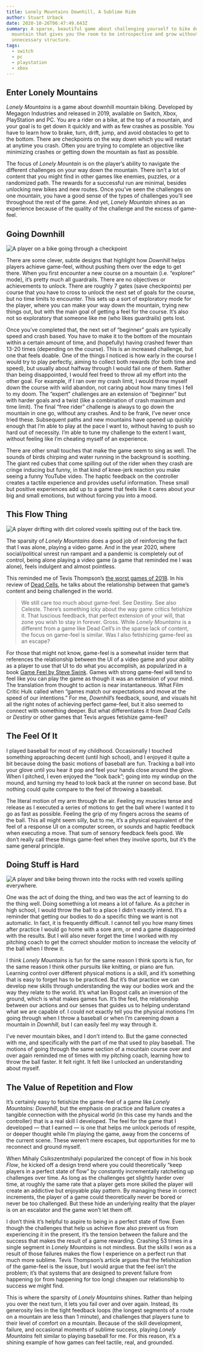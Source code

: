 ```yaml
---
title: Lonely Mountains Downhill, A Sublime Ride
author: Stuart Urback
date: 2020-10-26T06:47:49.643Z
summary: A sparse, beautiful game about challenging yourself to bike down a
  mountain that gives you the room to be introspective and grow without
  unnecessary structure.
tags:
  - switch
  - pc
  - playstation
  - xbox
---
```

## Enter Lonely Mountains

*Lonely Mountains* is a game about downhill mountain biking.  Developed by Megagon Industries and released in 2019, available on Switch, Xbox, PlayStation and PC.  You are a rider on a bike, at the top of a mountain, and your goal is to get down it quickly and with as few crashes as possible.  You have to learn how to brake, turn, drift, jump, and avoid obstacles to get to the bottom. There are checkpoints on the way down which you will restart at anytime you crash. Often you are trying to complete an objective like minimizing crashes or getting down the mountain as fast as possible.

The focus of *Lonely Mountain* is on the player’s ability to navigate the different challenges on your way down the mountain. There isn’t a lot of content that you might find in other games like enemies, puzzles, or a randomized path.  The rewards for a successful run are minimal, besides unlocking new bikes and new routes.  Once you’ve seen the challenges on one mountain, you have a good sense of the types of challenges you’ll see throughout the rest of the game.  And yet, *Lonely Mountain* shines as an experience because of the quality of the challenge and the excess of game-feel.

## Going Downhill

![A player on a bike going through a checkpoint](/static/img/checkpoint.jpg "Checkpoint")

There are some clever, subtle designs that highlight how *Downhill* helps players achieve game-feel, without pushing them over the edge to get there.  When you first encounter a new course on a mountain (i.e. “explorer” mode), it’s pretty much all guardrails.  There are no objectives or achievements to unlock.  There are roughly 7 gates (save checkpoints) per course that you have to cross to unlock the next set of goals for the course, but no time limits to encounter.  This sets up a sort of exploratory mode for the player, where you can make your way down the mountain, trying new things out, but with the main goal of getting a feel for the course.  It’s also not so exploratory that someone like me (who likes guardrails) gets lost. 

Once you’ve completed that, the next set of “beginner” goals are typically speed and crash based.  You have to make it to the bottom of the mountain within a certain amount of time, and (hopefully) having crashed fewer than 13-20 times (depending on the course).  This is an increased challenge, but one that feels doable.  One of the things I noticed is how early in the course I would try to play perfectly, aiming to collect both rewards (for both time and speed), but usually about halfway through I would fail one of them.  Rather than being disappointed, I would feel freed to throw all my effort into the other goal.  For example, if I ran over my crash limit, I would throw myself down the course with wild abandon, not caring about how many times I fell to my doom.  The “expert” challenges are an extension of “beginner” but with harder goals and a twist (like a combination of crash maximum and time limit).  The final “free rider” challenge is always to go down the mountain in one go, without any crashes.  And to be frank, I’ve never once tried these.  Subsequent paths and new mountains have opened up quickly enough that I’m able to play at the pace I want to, without having to push so hard out of necessity.  I’m able to tune my challenge to the extent I want, without feeling like I’m cheating myself of an experience.

There are other small touches that make the game seem to sing as well.  The sounds of birds chirping and water running in the background is soothing.  The giant red cubes that come spilling out of the rider when they crash are cringe inducing but funny, in that kind of knee-jerk reaction you make seeing a funny YouTube video.  The haptic feedback on the controller creates a tactile experience and provides useful information.  These small but positive experiences add up to a game that feels like it cares about your big and small emotions, but without forcing you into a mood.

## This Flow Thing

![A player drifting with dirt colored voxels spitting out of the back tire.](/static/img/drift.jpg "Drifting")

The sparsity of *Lonely Mountains* does a good job of reinforcing the fact that I was alone, playing a video game.  And in the year 2020, where social/political unrest run rampant and a pandemic is completely out of control, being alone playing a video game (a game that reminded me I was alone), feels indulgent and almost pointless.

This reminded me of Tevis Thompson’s [the worst games of 2018](https://tevisthompson.com/the-worst-games-of-2018/).  In his review of [Dead Cells](https://en.wikipedia.org/wiki/Dead_Cells), he talks about the relationship between that game’s content and being challenged in the world.  

> We still care too much about game-feel.  See Destiny.  See also Celeste.  There’s something icky about the way game critics fetishize it.  That luscious feedback, that perfect extension of your will, that zone you wish to stay in forever.  Gross.
> While *Lonely Mountains* is a different from a game like Dead Cell’s in the sparse lack of content, the focus on game-feel is similar.  Was I also fetishizing game-feel as an escape? 

For those that might not know, game-feel is a somewhat insider term that references the relationship between the UI of a video game and your ability as a player to use that UI to do what you accomplish, as popularized in a book [Game Feel by Steve Swink](https://www.amazon.com/Game-Feel-Designers-Sensation-Kaufmann/dp/0123743281).  Games with strong game-feel will tend to feel like you can play the game as though it was an extension of your mind.  The translation from thought to action is near instantaneous.  What Film Critic Hulk called when “games match our expectations and move at the speed of our intentions.”  For me, *Downhill*’s feedback, sound, and visuals hit all the right notes of achieving perfect game-feel, but it also seemed to connect with something deeper.  But what differentiates it from *Dead Cells* or *Destiny* or other games that Tevis argues fetishize game-feel? 

## The Feel Of It

I played baseball for most of my childhood.  Occasionally I touched something approaching decent (until high school), and I enjoyed it quite a bit because doing the basic motions of baseball are fun.  Tracking a ball into your glove until you hear it pop and feel your hands close around the glove.  When I pitched, I even enjoyed the “look back”; going into my windup on the mound, and turning my head to look back at the runner on second base.  But nothing could quite compare to the feel of throwing a baseball.  

The literal motion of my arm through the air.  Feeling my muscles tense and release as I executed a series of motions to get the ball where I wanted it to go as fast as possible.  Feeling the grip of my fingers across the seams of the ball.  This all might seem silly, but to me, it’s a physical equivalent of the feel of a response UI on a computer screen, or sounds and haptic feedback when executing a move.  That sum of sensory feedback feels good.  We don’t really call these things game-feel when they involve sports, but it’s the same general principle.  

## Doing Stuff is Hard

![A player and bike being thrown into the rocks with red voxels spilling everywhere.](/static/img/crash.jpg "Crashing")

One was the act of doing the thing, and two was the act of learning to do the thing well.  Doing something a lot means a lot of failure.  As a pitcher in high school, I would throw the ball to a place I didn’t exactly intend.  It’s a reminder that getting our bodies to do a specific thing we want is not automatic.  In fact, it is frequently difficult.  I cannot tell you how many times after practice I would go home with a sore arm, or end a game disappointed with the results.  But I will also never forget the time I worked with my pitching coach to get the correct shoulder motion to increase the velocity of the ball when I threw it.  

I think *Lonely Mountains* is fun for the same reason I think sports is fun, for the same reason I think other pursuits like knitting, or piano are fun.  Learning control over different physical motions is a skill, and it’s something that is easy to forget has to be practiced.  But it’s that practice we can develop new skills through understanding the way our bodies work and the way they relate to the world.  It’s what Ian Bogost calls an inversion of the ground, which is what makes games fun.  It’s the feel, the relationship between our actions and our senses that guides us to helping understand what we are capable of.  I could not exactly tell you the physical motions I’m going through when I throw a baseball or when I’m careening down a mountain in *Downhill*, but I can easily feel my way through it.

I've never mountain bikes, and I don't intend to.  But the game connected with me, and specifically with the part of me that used to play baseball.  The motions of going through the same section of a mountain course over and over again reminded me of times with my pitching coach, learning how to throw the ball faster.  It felt right.  It felt like I unlocked an understanding about myself.

## The Value of Repetition and Flow

It’s certainly easy to fetishize the game-feel of a game like *Lonely Mountains: Downhill*, but the emphasis on practice and failure creates a tangible connection with the physical world (in this case my hands and the controller) that is a real skill I developed. The feel for the game that I developed — that I earned — is one that helps me unlock periods of respite, or deeper thought while I’m playing the game, away from the concerns of the current scene. These weren’t mere escapes, but opportunities for me to reconnect and ground myself. 

When Mihaly Csikszentmihalyi popularized the concept of flow in his book *Flow*, he kicked off a design trend where you could theoretically “keep players in a perfect state of flow” by constantly incrementally ratcheting up challenges over time.  As long as the challenges get slightly harder over time, at roughly the same rate that a player gets more skilled the player will create an addictive but enjoyable play pattern.  By managing these in correct increments, the player of a game could theoretically never be bored or never be too challenged.  But these hide an underlying reality that the player is on an escalator and the game won’t let them off.  

I don’t think it’s helpful to aspire to being in a perfect state of flow.  Even though the challenges that help us achieve flow also prevent us from experiencing it in the present, it’s the tension between the failure and the success that makes the result of a game rewarding.  Crashing 53 times in a single segment in *Lonely Mountains* is not mindless.  But the skills I won as a result of those failures makes the flow I experience on a perfect run that much more sublime. Tevis Thompson’s article argues that the fetishization of the game-feel is the issue, but I would argue that the feel isn’t the problem; it’s that systems that are designed to prevent failure from happening (or from happening for too long) cheapen our relationship to success we might find.

This is where the sparsity of *Lonely Mountains* shines.  Rather than helping you over the next turn, it lets you fail over and over again.  Instead, its generosity lies in the tight feedback loops (the longest segments of a route on a mountain are less than 1 minute), and challenges that players tune to their level of comfort on a mountain.  Because of the skill development, failure, and occasional moments of sublime success, playing *Lonely Mountains* felt similar to playing baseball for me.  For this reason, it’s a shining example of how games can feel tactile, real, and grounded.